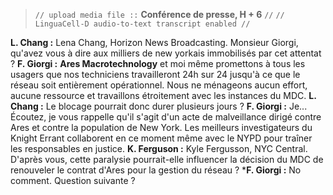 > `// upload media file ::` **Conférence de presse, H + 6** `//`
`// LinguaCell-D audio-to-text transcript enabled //`

**L. Chang :** Lena Chang, Horizon News Broadcasting. Monsieur Giorgi, qu'avez vous à dire  aux milliers de new yorkais immobilisés par cet attentat ?
**F. Giorgi :** **Ares Macrotechnology**  et moi même promettons à tous les usagers  que nos techniciens travailleront 24h sur 24 jusqu'à ce que le réseau soit entièrement opérationnel. Nous ne ménageons aucun effort, aucune ressource et travaillons étroitement avec les instances du MDC.
**L. Chang :** Le blocage pourrait donc durer plusieurs jours ?
**F. Giorgi :** Je... Écoutez, je vous rappelle qu'il s'agit d'un acte de malveillance dirigé contre Ares et contre la population de New York. Les meilleurs investigateurs du Knight Errant collaborent en ce moment même avec le NYPD pour traîner les responsables en justice.
**K. Ferguson :** Kyle Fergusson, NYC Central. D'après vous, cette paralysie pourrait-elle influencer la décision du MDC de renouveler le contrat d'Ares pour la gestion du réseau ?
***F. Giorgi :** No comment. Question suivante ?
